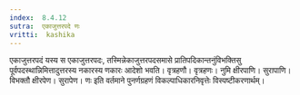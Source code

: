 ```yaml
---
index:  8.4.12
sutra:  एकाजुत्तरपदे णः
vritti:  kashika 
---
```


एकाजुत्तरपदं यस्य स एकाजुत्तरपदः, तस्मिन्नेकाजुत्तरपदसमासे प्रातिपदिकान्तनुंविभक्तिसु पूर्वपदस्थान्निमित्तादुत्तरस्य नकारस्य णकारः आदेशो भवति। वृत्रहणौ। वृत्रहणः। नुमि क्षीरपाणि। सुरापाणि। विभक्तौ क्षीरपेण। सुरापेण। णः इति वर्तमाने पुनर्णग्रहणं विकल्पाधिकारनिवृत्तेः विस्पष्टीकरणार्थम्।

